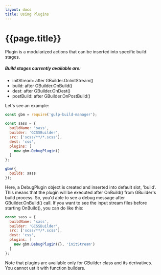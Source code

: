 ```yaml
---
layout: docs
title: Using Plugins
---
```

# {{page.title}}

Plugin is a modularized actions that can be inserted into specific build stages.

##### Build stages currently available are:
  - initStream: after GBuilder.OnInitStream()
  - build: after GBuilder.OnBuild()
  - dest: after GBuilder.OnDest()
  - postBuild: after GBuilder.OnPostBuild()

Let's see an example:

```javascript
const gbm = require('gulp-build-manager');

const sass = {
  buildName: 'sass',
  builder: 'GCSSBuilder',
  src: ['scss/**/*.scss'],
  dest: 'css',
  plugins: [
    new gbm.DebugPlugin()
  ]
};

gbm({
  builds: sass
});
```

Here, a DebugPlugin object is created and inserted into default slot, 'build'. This means that the plugin will be executed after OnBuild() from GBuilder's build process. So, you'd able to see a debug message after GBuilder.OnBuild() call.
If you want to see the input stream files before starting OnBuild(), you can do like this:
```javascript
const sass = {
  buildName: 'sass',
  builder: 'GCSSBuilder',
  src: ['scss/**/*.scss'],
  dest: 'css',
  plugins: [
    new gbm.DebugPlugin({}, 'initStream')
  ]
};
```

Note that plugins are available only for GBuilder class and its derivatives. You cannot ust it with function builders.
